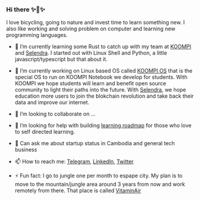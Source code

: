 ### Hi there ✨👋✨

I love bicycling, going to nature and invest time to learn something new. I also like working and solving problem on computer and learning new programming languages. 

- 🌱 I’m currently learning some Rust to catch up with my team at [KOOMPI](https://koompi.com) and [Selendra](https://selendra.org). I started out with Linux Shell and Python, a little javascript/typescript but that about it.

- 🔭 I’m currently working on Linux based OS called [KOOMPI OS](https://koompi.org) that is the special OS to run on KOOMPI Notebook we develop for students. With KOOMPI we hope students will learn and benefit open source community to light their paths into the future. With [Selendra](https://selendra.org), we hope education more users to join the blokchain revolution and take back their data and improve our internet.

- 👯 I’m looking to collaborate on ...

- 🤔 I’m looking for help with building [learning roadmap](https://github.com/koompi/learning-roadmaps) for those who love to self directed learning.

- 💬 Can ask me about startup status in Cambodia and general tech business 

- 📫 How to reach me: [Telegram](https://t.me/rithythul), [LinkedIn](https://linkedin.com/in/rithythul), [Twitter](https://twitter.com/rithythul)

- ⚡ Fun fact: I go to jungle one per month to espape city. My plan is to move to the mountain/jungle area around 3 years from now and work remotely from there. That place is called [VitaminAir](https://vitaminair.org)

